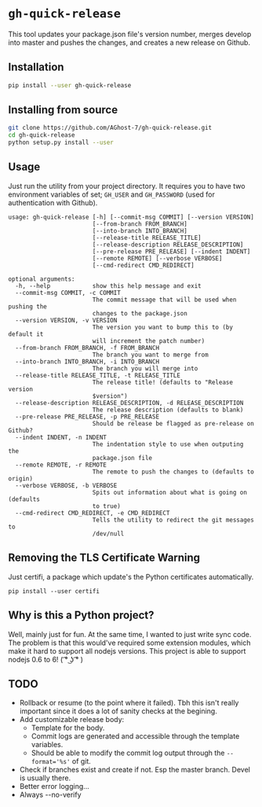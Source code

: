 # `gh-quick-release`
This tool updates your package.json file's version number, merges develop into master and pushes the changes, and creates a new release on Github.

## Installation
```bash
pip install --user gh-quick-release
```

## Installing from source
```bash
git clone https://github.com/AGhost-7/gh-quick-release.git
cd gh-quick-release
python setup.py install --user
```

## Usage
Just run the utility from your project directory. It requires you to have
two environment variables of set; `GH_USER` and `GH_PASSWORD` (used for
authentication with Github).

```
usage: gh-quick-release [-h] [--commit-msg COMMIT] [--version VERSION]
                        [--from-branch FROM_BRANCH]
                        [--into-branch INTO_BRANCH]
                        [--release-title RELEASE_TITLE]
                        [--release-description RELEASE_DESCRIPTION]
                        [--pre-release PRE_RELEASE] [--indent INDENT]
                        [--remote REMOTE] [--verbose VERBOSE]
                        [--cmd-redirect CMD_REDIRECT]

optional arguments:
  -h, --help            show this help message and exit
  --commit-msg COMMIT, -c COMMIT
                        The commit message that will be used when pushing the
                        changes to the package.json
  --version VERSION, -v VERSION
                        The version you want to bump this to (by default it
                        will increment the patch number)
  --from-branch FROM_BRANCH, -f FROM_BRANCH
                        The branch you want to merge from
  --into-branch INTO_BRANCH, -i INTO_BRANCH
                        The branch you will merge into
  --release-title RELEASE_TITLE, -t RELEASE_TITLE
                        The release title! (defaults to "Release version
                        $version")
  --release-description RELEASE_DESCRIPTION, -d RELEASE_DESCRIPTION
                        The release description (defaults to blank)
  --pre-release PRE_RELEASE, -p PRE_RELEASE
                        Should be release be flagged as pre-release on Github?
  --indent INDENT, -n INDENT
                        The indentation style to use when outputing the
                        package.json file
  --remote REMOTE, -r REMOTE
                        The remote to push the changes to (defaults to origin)
  --verbose VERBOSE, -b VERBOSE
                        Spits out information about what is going on (defaults
                        to true)
  --cmd-redirect CMD_REDIRECT, -e CMD_REDIRECT
                        Tells the utility to redirect the git messages to
                        /dev/null
```

## Removing the TLS Certificate Warning
Just certifi, a package which update's the Python certificates automatically.

```
pip install --user certifi
```

## Why is this a Python project?
Well, mainly just for fun. At the same time, I wanted to just write sync code.
The problem is that this would've required some extension modules, which
make it hard to support all nodejs versions. This project is able to support
nodejs 0.6 to 6!
( ͡° ͜ʖ ͡° )


## TODO
- Rollback or resume (to the point where it failed). Tbh this isn't really
important since it does a lot of sanity checks at the begining.
- Add customizable release body:
	- Template for the body.
	- Commit logs are generated and accessible through the template variables.
	- Should be able to modify the commit log output through the `--format='%s'`
	of git.
- Check if branches exist and create if not. Esp the master branch. Devel is
usually there.
- Better error logging...
- Always --no-verify
